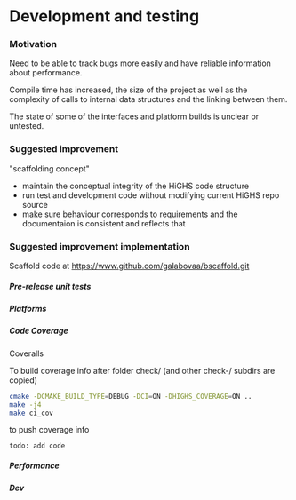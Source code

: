 
# Development and testing

### Motivation

Need to be able to track bugs more easily and have reliable information about
performance.

Compile time has increased, the size of the project as well as the complexity of
calls to internal data structures and the linking between them.

The state of some of the interfaces and platform builds is unclear or untested.

### Suggested improvement

"scaffolding concept"

- maintain the conceptual integrity of the HiGHS code structure
- run test and development code without modifying current HiGHS repo source
- make sure behaviour corresponds to requirements and the documentaion is
  consistent and reflects that

### Suggested improvement implementation

Scaffold code at
https://www.github.com/galabovaa/bscaffold.git

##### Pre-release unit tests
##### Platforms
##### Code Coverage

Coveralls

To build coverage info
after folder check/ (and other check-/ subdirs are copied)

```bash
cmake -DCMAKE_BUILD_TYPE=DEBUG -DCI=ON -DHIGHS_COVERAGE=ON ..
make -j4
make ci_cov
```

to push coverage info
```
todo: add code
```

##### Performance
##### Dev